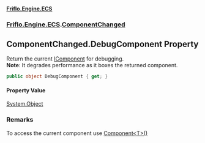#### [Friflo.Engine.ECS](index.md 'index')
### [Friflo.Engine.ECS](Friflo.Engine.ECS.md 'Friflo.Engine.ECS').[ComponentChanged](ComponentChanged.md 'Friflo.Engine.ECS.ComponentChanged')

## ComponentChanged.DebugComponent Property

Return the current [IComponent](IComponent.md 'Friflo.Engine.ECS.IComponent') for debugging.<br/><b>Note</b>: It degrades performance as it boxes the returned component.

```csharp
public object DebugComponent { get; }
```

#### Property Value
[System.Object](https://docs.microsoft.com/en-us/dotnet/api/System.Object 'System.Object')

### Remarks
To access the current component use [Component&lt;T&gt;()](ComponentChanged.Component_T_().md 'Friflo.Engine.ECS.ComponentChanged.Component<T>()')